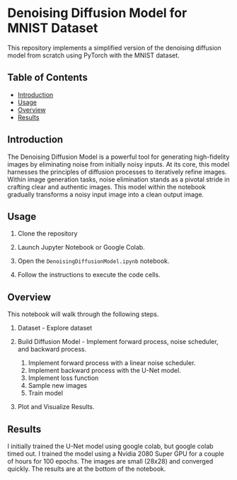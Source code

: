 # Denoising Diffusion Model for MNIST Dataset

This repository implements a simplified version of the denoising diffusion model from scratch using PyTorch with the MNIST dataset.

## Table of Contents

- [Introduction](#introduction)
- [Usage](#usage)
- [Overview](#Overview)
- [Results](#results)

## Introduction

The Denoising Diffusion Model is a powerful tool for generating high-fidelity images by eliminating noise from initially noisy inputs. At its core, this model harnesses the principles of diffusion processes to iteratively refine images. Within image generation tasks, noise elimination stands as a pivotal stride in crafting clear and authentic images. This model within the notebook gradually transforms a noisy input image into a clean output image. 

## Usage

1. Clone the repository

2. Launch Jupyter Notebook or Google Colab.

3. Open the `DenoisingDiffusionModel.ipynb` notebook.

4. Follow the instructions to execute the code cells.

## Overview

This notebook will walk through the following steps.

1. Dataset - Explore dataset

2. Build Diffusion Model - Implement forward process, noise scheduler, and backward process. 
   1. Implement forward process with a linear noise scheduler.
   2. Implement backward process with the U-Net model.
   3. Implement loss function
   4. Sample new images
   5. Train model

3. Plot and Visualize Results.

## Results

I initially trained the U-Net model using google colab, but google colab timed out. I trained the model using a Nvidia 2080 Super GPU for a couple of hours for 100 epochs. The images are small (28x28) and converged quickly. The results are at the bottom of the notebook.
